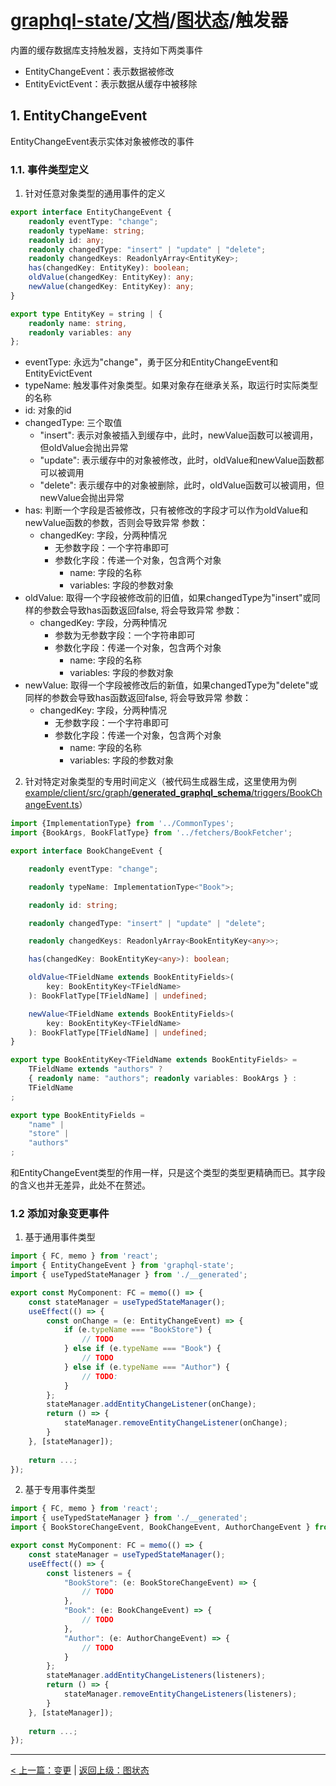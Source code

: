 # [graphql-state](https://github.com/babyfish-ct/graphql-state)/[文档](../README_zh_CN.md)/[图状态](./README_zh_CN.md)/触发器

内置的缓存数据库支持触发器，支持如下两类事件
- EntityChangeEvent：表示数据被修改
- EntityEvictEvent：表示数据从缓存中被移除

## 1. EntityChangeEvent

EntityChangeEvent表示实体对象被修改的事件

### 1.1. 事件类型定义

1. 针对任意对象类型的通用事件的定义
  ```ts
  export interface EntityChangeEvent {
      readonly eventType: "change";
      readonly typeName: string;
      readonly id: any;
      readonly changedType: "insert" | "update" | "delete";
      readonly changedKeys: ReadonlyArray<EntityKey>;
      has(changedKey: EntityKey): boolean;
      oldValue(changedKey: EntityKey): any;
      newValue(changedKey: EntityKey): any;
  }

  export type EntityKey = string | {
      readonly name: string,
      readonly variables: any
  };
  ```
  
- eventType: 永远为"change"，勇于区分和EntityChangeEvent和EntityEvictEvent
- typeName: 触发事件对象类型。如果对象存在继承关系，取运行时实际类型的名称
- id: 对象的id
- changedType: 三个取值
  - "insert": 表示对象被插入到缓存中，此时，newValue函数可以被调用，但oldValue会抛出异常
  - "update": 表示缓存中的对象被修改，此时，oldValue和newValue函数都可以被调用
  - "delete": 表示缓存中的对象被删除，此时，oldValue函数可以被调用，但newValue会抛出异常
- has: 判断一个字段是否被修改，只有被修改的字段才可以作为oldValue和newValue函数的参数，否则会导致异常
  参数：
  - changedKey: 字段，分两种情况
    - 无参数字段：一个字符串即可
    - 参数化字段：传递一个对象，包含两个对象
      - name: 字段的名称
      - variables: 字段的参数对象
- oldValue: 取得一个字段被修改前的旧值，如果changedType为"insert"或同样的参数会导致has函数返回false, 将会导致异常
  参数：
  - changedKey: 字段，分两种情况
    - 参数为无参数字段：一个字符串即可
    - 参数化字段：传递一个对象，包含两个对象
      - name: 字段的名称
      - variables: 字段的参数对象
- newValue: 取得一个字段被修改后的新值，如果changedType为"delete"或同样的参数会导致has函数返回false, 将会导致异常
  参数：
  - changedKey: 字段，分两种情况
    - 无参数字段：一个字符串即可
    - 参数化字段：传递一个对象，包含两个对象
      - name: 字段的名称
      - variables: 字段的参数对象
 
2. 针对特定对象类型的专用时间定义（被代码生成器生成，这里使用为例[example/client/src/graph/__generated_graphql_schema__/triggers/BookChangeEvent.ts](https://github.com/babyfish-ct/graphql-state/blob/master/example/client/src/graph/__generated_graphql_schema__/triggers/BookChangeEvent.ts)）
```ts
import {ImplementationType} from '../CommonTypes';
import {BookArgs, BookFlatType} from '../fetchers/BookFetcher';

export interface BookChangeEvent {

    readonly eventType: "change";

    readonly typeName: ImplementationType<"Book">;

    readonly id: string;

    readonly changedType: "insert" | "update" | "delete";

    readonly changedKeys: ReadonlyArray<BookEntityKey<any>>;

    has(changedKey: BookEntityKey<any>): boolean;

    oldValue<TFieldName extends BookEntityFields>(
        key: BookEntityKey<TFieldName>
    ): BookFlatType[TFieldName] | undefined;

    newValue<TFieldName extends BookEntityFields>(
        key: BookEntityKey<TFieldName>
    ): BookFlatType[TFieldName] | undefined;
}

export type BookEntityKey<TFieldName extends BookEntityFields> = 
    TFieldName extends "authors" ? 
    { readonly name: "authors"; readonly variables: BookArgs } : 
    TFieldName
;

export type BookEntityFields = 
    "name" | 
    "store" | 
    "authors"
;
```
和EntityChangeEvent类型的作用一样，只是这个类型的类型更精确而已。其字段的含义也并无差异，此处不在赘述。

### 1.2 添加对象变更事件

1. 基于通用事件类型

```ts
import { FC, memo } from 'react';
import { EntityChangeEvent } from 'graphql-state';
import { useTypedStateManager } from './__generated';

export const MyComponent: FC = memo(() => {
    const stateManager = useTypedStateManager();
    useEffect(() => {
        const onChange = (e: EntityChangeEvent) => {
            if (e.typeName === "BookStore") {
                // TODO
            } else if (e.typeName === "Book") {
                // TODO
            } else if (e.typeName === "Author") {
                // TODO:
            }
        };
        stateManager.addEntityChangeListener(onChange);
        return () => {
            stateManager.removeEntityChangeListener(onChange);
        }
    }, [stateManager]);
    
    return ...;
});
```

2. 基于专用事件类型

```ts
import { FC, memo } from 'react';
import { useTypedStateManager } from './__generated';
import { BookStoreChangeEvent, BookChangeEvent, AuthorChangeEvent } from './__generated/triggers';

export const MyComponent: FC = memo(() => {
    const stateManager = useTypedStateManager();
    useEffect(() => {
        const listeners = {
            "BookStore": (e: BookStoreChangeEvent) => {
                // TODO
            },
            "Book": (e: BookChangeEvent) => {
                // TODO
            },
            "Author": (e: AuthorChangeEvent) => {
                // TODO
            }
        };
        stateManager.addEntityChangeListeners(listeners);
        return () => {
            stateManager.removeEntityChangeListeners(listeners);
        }
    }, [stateManager]);
    
    return ...;
});


```

----------
[< 上一篇：变更](./mutation/README_zh_CN.md) | [返回上级：图状态](./README_zh_CN.md)
